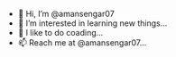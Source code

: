 - 👋 Hi, I’m @amansengar07
- 👀 I’m interested in learning new things...
- 💞️ I like to do coading...
- 📫 Reach me at @amansengar07...

<!---
amansengar07/amansengar07 is a ✨ special ✨ repository because its `README.md` (this file) appears on your GitHub profile.
You can click the Preview link to take a look at your changes.
--->
